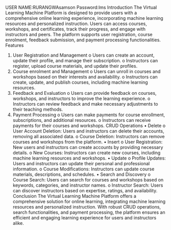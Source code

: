 USER NAME:RURANGWAsamson Password:lms
Introduction
The Virtual Learning Machine Platform is designed to provide users with a comprehensive online learning experience, incorporating machine learning resources and personalized instruction. Users can access courses, workshops, and certificates, track their progress, and engage with instructors and peers. The platform supports user registration, course enrolment, feedback submission, and payment processing functionalities.
Features
1.	User Registration and Management
o	Users can create an account, update their profile, and manage their subscription.
o	Instructors can register, upload course materials, and update their profiles.
2.	Course enrolment and Management
o	Users can unroll in courses and workshops based on their interests and availability.
o	Instructors can create, update, and publish courses, including machine learning resources.
3.	Feedback and Evaluation
o	Users can provide feedback on courses, workshops, and instructors to improve the learning experience.
o	Instructors can review feedback and make necessary adjustments to their teaching methods.
4.	Payment Processing
o	Users can make payments for course enrollment, subscriptions, and additional resources.
o	Instructors can receive payments for their courses and workshops.
CRUD Operations
•	Delete
o	User Account Deletion: Users and instructors can delete their accounts, removing all associated data.
o	Course Deletion: Instructors can remove courses and workshops from the platform.
•	Insert
o	User Registration: New users and instructors can create accounts by providing necessary details.
o	New Courses: Instructors can create new courses, including machine learning resources and workshops.
•	Update
o	Profile Updates: Users and instructors can update their personal and professional information.
o	Course Modifications: Instructors can update course materials, descriptions, and schedules.
•	Search and Discovery
o	Course Search: Users can search for courses and workshops based on keywords, categories, and instructor names.
o	Instructor Search: Users can discover instructors based on expertise, ratings, and availability.
Conclusion
The Virtual Learning Machine Platform offers a comprehensive solution for online learning, integrating machine learning resources and personalized instruction. With robust CRUD operations, search functionalities, and payment processing, the platform ensures an efficient and engaging learning experience for users and instructors alike.
